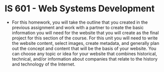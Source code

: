 # IS 601 - Web Systems Development
+ For this homework, you will take the outline that you created in the previous assignment and work with a partner to create the basic information you will need for the website that you will create as the final project for this section of the course.  For this unit you will need to write the website content, select images, create metadata, and generally plan out the concept and content that will be the basis of your website. You can choose any topic or idea for your website that combines historical, technical, and/or information about companies that relate to the history and technology of the Internet.
